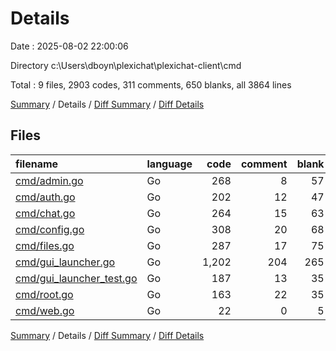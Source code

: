 # Details

Date : 2025-08-02 22:00:06

Directory c:\\Users\\dboyn\\plexichat\\plexichat-client\\cmd

Total : 9 files,  2903 codes, 311 comments, 650 blanks, all 3864 lines

[Summary](results.md) / Details / [Diff Summary](diff.md) / [Diff Details](diff-details.md)

## Files
| filename | language | code | comment | blank | total |
| :--- | :--- | ---: | ---: | ---: | ---: |
| [cmd/admin.go](/cmd/admin.go) | Go | 268 | 8 | 57 | 333 |
| [cmd/auth.go](/cmd/auth.go) | Go | 202 | 12 | 47 | 261 |
| [cmd/chat.go](/cmd/chat.go) | Go | 264 | 15 | 63 | 342 |
| [cmd/config.go](/cmd/config.go) | Go | 308 | 20 | 68 | 396 |
| [cmd/files.go](/cmd/files.go) | Go | 287 | 17 | 75 | 379 |
| [cmd/gui_launcher.go](/cmd/gui_launcher.go) | Go | 1,202 | 204 | 265 | 1,671 |
| [cmd/gui_launcher_test.go](/cmd/gui_launcher_test.go) | Go | 187 | 13 | 35 | 235 |
| [cmd/root.go](/cmd/root.go) | Go | 163 | 22 | 35 | 220 |
| [cmd/web.go](/cmd/web.go) | Go | 22 | 0 | 5 | 27 |

[Summary](results.md) / Details / [Diff Summary](diff.md) / [Diff Details](diff-details.md)